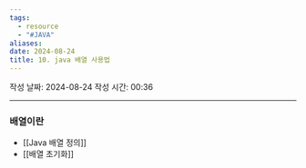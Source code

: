 ```yaml
---
tags:
  - resource
  - "#JAVA"
aliases: 
date: 2024-08-24
title: 10. java 배열 사용법
---
```


작성 날짜: 2024-08-24
작성 시간: 00:36


---

### 배열이란

- [[Java 배열 정의]]
- [[배열 초기화]] 